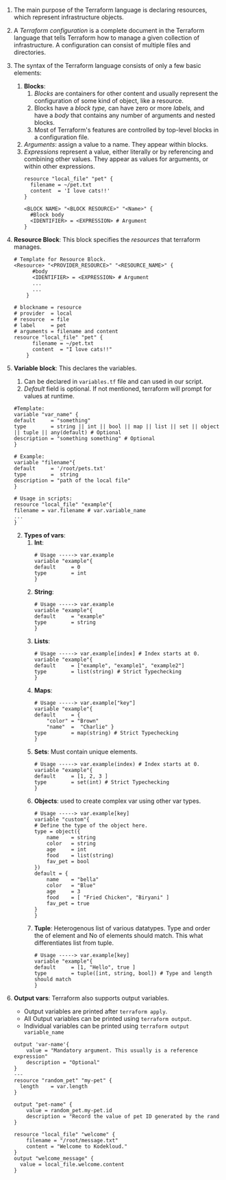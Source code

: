 1. The main purpose of the Terraform language is declaring resources, which represent infrastructure objects.
2. A _Terraform configuration_ is a complete document in the Terraform language that tells Terraform how to manage a given collection of infrastructure. A configuration can consist of multiple files and directories.
3. The syntax of the Terraform language consists of  only a few basic elements:
    1. **Blocks**: 
        1. _Blocks_ are containers for other content and usually represent the configuration of some kind of object, like a resource. 
        2. Blocks have a _block type,_ can have zero or more _labels,_ and have a _body_ that contains any number of arguments and nested blocks. 
        3. Most of Terraform's features are controlled by top-level blocks in a configuration file.
    2.  _Arguments_: assign a value to a name. They appear within blocks.
    3.  _Expressions_ represent a value, either literally or by referencing and combining other values. They appear as values for arguments, or within other expressions.
        ```hcl
        resource "local_file" "pet" {
          filename = ~/pet.txt
          content  = 'I love cats!!'
        }
        
        <BLOCK NAME> "<BLOCK RESOURCE>" "<Name>" {
          #Block body
          <IDENTIFIER> = <EXPRESSION> # Argument
        }
        ```
        
4. **Resource Block**: This block specifies the _resources_ that terraform manages.
    ```hcl
    # Template for Resource Block.
    <Resource> "<PROVIDER_RESOURCE>" "<RESOURCE_NAME>" {
          #body
          <IDENTIFIER> = <EXPRESSION> # Argument
          ...
          ...
        }
        
    # blockname = resource
    # provider  = local
    # resource  = file
    # label     = pet
    # arguments = filename and content
    resource "local_file" "pet" {
          filename = ~/pet.txt
          content  = "I love cats!!"
        }
    ```
    
1. **Variable block**: This declares the variables.
    1. Can be declared in `variables.tf` file and can used in our script.
    2. _Default_ field is optional. If not mentioned, terraform will prompt for values at runtime.
    ```hcl
    #Template:
    variable "var_name" {
    default     = "something"
    type        = string || int || bool || map || list || set || object || tuple || any(default) # Optional
    description = "something something" # Optional
    }

    # Example:
    variable "filename"{
    default     = '/root/pets.txt'
    type        =  string
    description = "path of the local file"
    }
    
    # Usage in scripts:
    resource "local_file" "example"{
    filename = var.filename # var.variable_name
    ...
    }
    
    ```
    2. **Types of vars**:
        1. **Int**:
            ```hcl
            # Usage -----> var.example
            variable "example"{ 
            default     = 0
            type        = int
            }
            ```
        2. **String**:
            ```hcl
            # Usage -----> var.example
            variable "example"{ 
            default     = "example"
            type        = string
            }
            ```
        3. **Lists**:
            ```hcl
            # Usage -----> var.example[index] # Index starts at 0.
            variable "example"{ 
            default     = ["example", "example1", "example2"]
            type        = list(string) # Strict Typechecking
            }
            ```
        4. **Maps**:
            ```hcl
            # Usage -----> var.example["key"]
            variable "example"{ 
            default     = {
                "color" = "Brown"
                "name"  =  "Charlie" }
            type        = map(string) # Strict Typechecking
            }
            ```
        5. **Sets**: Must contain unique elements.
            ```hcl
            # Usage -----> var.example(index) # Index starts at 0.
            variable "example"{ 
            default     = [1, 2, 3 ]
            type        = set(int) # Strict Typechecking
            }
            ```
        6. **Objects**: used to create complex var using other var types.
            ```hcl
            # Usage -----> var.example[key]
            variable "custom"{ 
            # Define the type of the object here.
            type = object({
                name    = string
                color   = string
                age     = int
                food    = list(string)
                fav_pet = bool
            })
            default = {
                name    = "bella"
                color   = "Blue"
                age     = 3
                food    = [ "Fried Chicken", "Biryani" ]
                fav_pet = true
            }
            }
            ```
        7. **Tuple**: Heterogenous list of various datatypes. Type and order the of element and No of elements should match. This what differentiates list from tuple.
            ```hcl
            # Usage -----> var.example[key]
            variable "example"{ 
            default     = [1, "Hello", true ]
            type        = tuple([int, string, bool]) # Type and length should match
            }
            ```
            
5. **Output vars**: Terraform also supports output variables.
    - Output variables are printed after `terraform apply`.
    - All Output variables can be printed using `terraform output`.
    - Individual variables can be printed using `terraform output variable_name`
    ```hcl
    output 'var-name'{
        value = "Mandatory argument. This usually is a reference expression"
        description = "Optional"
    }
    ---
    resource "random_pet" "my-pet" {
      length    = var.length 
    }
    
    output "pet-name" {
        value = random_pet.my-pet.id
        description = "Record the value of pet ID generated by the random_pet resource"
    }
    
    resource "local_file" "welcome" {
        filename = "/root/message.txt"
        content = "Welcome to Kodekloud."
    }
    output "welcome_message" {
      value = local_file.welcome.content
    }
    ```